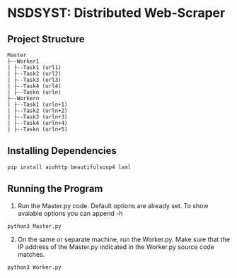 # NSDSYST: Distributed Web-Scraper

## Project Structure

```
Master
├--Worker1
| ├--Task1 (url1)
| ├--Task2 (url2)
| ├--Task3 (url3)
| ├--Task4 (url4)
| ├--Taskn (urln)
├--Workern
| ├--Task1 (urln+1)
| ├--Task2 (urln+2)
| ├--Task3 (urln+3)
| ├--Task4 (urln+4)
| ├--Taskn (urln+5)
```

## Installing Dependencies

```
pip install aiohttp beautifulsoup4 lxml
```

## Running the Program

1. Run the Master.py code. Default options are already set. To show avaiable options you can append -h

```
python3 Master.py
```

2. On the same or separate machine, run the Worker.py. Make sure that the IP address of the Master.py indicated in the Worker.py source code matches.

```
python3 Worker.py
```
